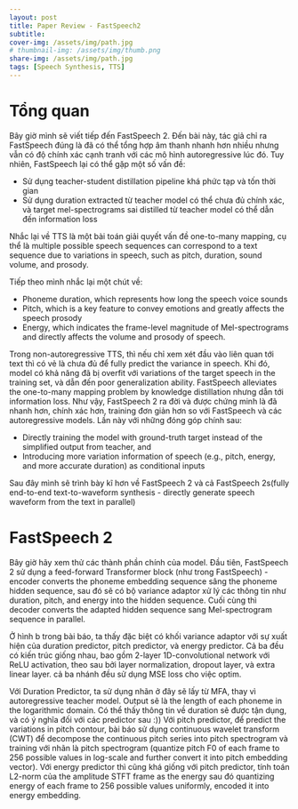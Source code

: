```yaml
---
layout: post
title: Paper Review - FastSpeech2
subtitle: 
cover-img: /assets/img/path.jpg
# thumbnail-img: /assets/img/thumb.png
share-img: /assets/img/path.jpg
tags: [Speech Synthesis, TTS]
---
```


# Tổng quan

Bây giờ mình sẽ viết tiếp đến FastSpeech 2. Đến bài này, tác giả chỉ ra FastSpeech đúng là đã có thể tổng hợp âm thanh nhanh hơn nhiều nhưng vẫn có độ chính xác cạnh tranh với các mô hình autoregressive lúc đó. Tuy nhiên, FastSpeech lại có thể gặp một số vấn đề:
- Sử dụng teacher-student distillation pipeline khá phức tạp và tốn thời gian
- Sử dụng duration extracted từ teacher model có thể chưa đủ chính xác, và target mel-spectrograms sai distilled từ teacher model có thể dẫn đến information loss

Nhắc lại về TTS là một bài toán giải quyết vấn đề one-to-many mapping, cụ thể là multiple possible speech sequences can correspond to a text sequence due to variations in speech, such as pitch, duration, sound volume, and prosody. 

Tiếp theo mình nhắc lại một chút về:
- Phoneme duration, which represents how long the speech voice sounds
- Pitch, which is a key feature to convey emotions and greatly affects the speech prosody
- Energy, which indicates the frame-level magnitude of Mel-spectrograms and directly affects the volume and prosody of speech.

Trong non-autoregressive TTS, thì nếu chỉ xem xét đầu vào liên quan tới text thì có vẻ là chưa đủ để fully predict the variance in speech. Khi đó, model có khả năng đã bị overfit với variations of the target speech in the training set, và dẫn đến poor generalization ability. FastSpeech alleviates the one-to-many mapping problem by knowledge distillation nhưng dẫn tới information loss. Như vậy, FastSpeech 2 ra đời và được chứng minh là đã nhanh hơn, chính xác hơn, training đơn giản hơn so với FastSpeech và các autoregressive models. Lần này với những đóng góp chính sau:
- Directly training the model with ground-truth target instead of the simplified output from teacher, and 
- Introducing more variation information of speech (e.g., pitch, energy, and more accurate duration) as conditional inputs

Sau đây mình sẽ trình bày kĩ hơn về FastSpeech 2 và cả FastSpeech 2s(fully end-to-end text-to-waveform synthesis - directly generate speech waveform from the text in parallel)

# FastSpeech 2

Bây giờ hãy xem thử các thành phần chính của model. Đầu tiên, FastSpeech 2 sử dụng a feed-forward Transformer block (như trong FastSpeech) - encoder converts the phoneme embedding sequence sâng the phoneme hidden sequence, sau đó sẽ có bộ variance adaptor xử lý các thông tin như duration, pitch, and energy into the hidden sequence. Cuối cùng thì decoder converts the adapted hidden sequence sang Mel-spectrogram sequence in parallel. 

Ở hình b trong bài báo, ta thấy đặc biệt có khối variance adaptor với sự xuất hiện của duration predictor, pitch predictor, và energy predictor. Cả ba đều có kiến trúc giống nhau, bao gồm 2-layer 1D-convolutional network với ReLU activation, theo sau bởi layer normalization, dropout layer, và extra linear layer. cả ba nhánh đều sử dụng MSE loss cho việc optim.

Với Duration Predictor, ta sử dụng nhãn ở đây sẽ lấy từ MFA, thay vì autoregressive teacher model. Output sẽ là the length of each phoneme in the logarithmic domain. Có thể thấy thông tin về duration sẽ được tận dụng, và có ý nghĩa đối với các predictor sau :)) Với pitch predictor, để predict the variations in pitch contour, bài báo sử dụng continuous wavelet transform (CWT) để decompose the continuous pitch series into pitch spectrogram và training với nhãn là pitch spectrogram (quantize pitch F0 of each frame to 256 possible values in log-scale and further convert it into pitch embedding vector). Với energy predictor thì cũng khá giống với pitch predictor, tính toán L2-norm của the amplitude STFT frame as the energy sau đó quantizing energy of each frame to 256 possible values uniformly, encoded it into energy embedding.
